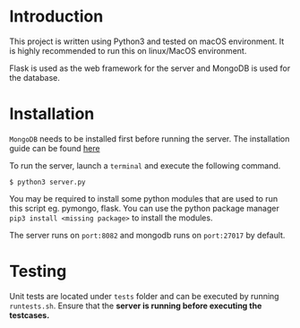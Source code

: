 # Introduction

This project is written using Python3 and tested on macOS environment. It is highly recommended to run this on linux/MacOS environment.

Flask is used as the web framework for the server and MongoDB is used for the database. 

# Installation
`MongoDB` needs to be installed first before running the server. The installation guide can be found [here](https://docs.mongodb.com/manual/administration/install-community/)

To run the server, launch a `terminal` and execute the following command. 
```
$ python3 server.py
```
You may be required to install some python modules that are used to run this script eg. pymongo, flask. You can use the python package manager `pip3 install <missing package>` to install the modules.

The server runs on `port:8082` and mongodb runs on `port:27017` by default.

# Testing
Unit tests are located under `tests` folder and can be executed by running `runtests.sh`. Ensure that the **server is running before executing the testcases.**

